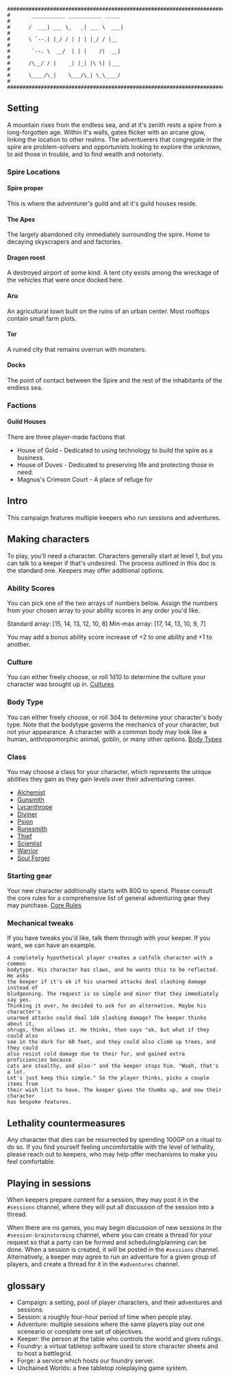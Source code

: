 ```
################################################################################
#       ___________ ___________ _____                                          #
#      /  ___| ___ \_   _| ___ \  ___|                                         #
#      \ `--.| |_/ / | | | |_/ / |__                                           #
#       `--. \  __/  | | |    /|  __|                                          #
#      /\__/ / |    _| |_| |\ \| |___                                          #
#      \____/\_|    \___/\_| \_\____/                                          #
################################################################################
```
## Setting
A mountain rises from the endless sea, and at it's zenith rests a spire from a
long-forgotten age. Within it's walls, gates flicker with an arcane glow,
linking the location to other realms. The adventuerers that congregate in the
spire are problem-solvers and opportunists looking to explore the unknown, to
aid those in trouble, and to find wealth and notoriety.

### Spire Locations
#### Spire proper
This is where the adventurer's guild and all it's guild houses reside.

#### The Apex
The largely abandoned city immediately surrounding the spire. Home to
decaying skyscrapers and and factories.

#### Dragon roost
A destroyed airport of some kind. A tent city exists among the wreckage of the
vehicles that were once docked here.

#### Aru
An agricultural town built on the ruins of an urban center. Most rooftops
contain small farm plots.

#### Tor
A ruined city that remains overrun with monsters. 

#### Docks
The point of contact between the Spire and the rest of the inhabitants of the
endless sea.

### Factions
#### Guild Houses
There are three player-made factions that 
- House of Gold - Dedicated to using technology to build the spire as a business.
- House of Doves - Dedicated to preserving life and protecting those in need.
- Magnus's Crimson Court - A place of refuge for 


## Intro
This campaign features multiple keepers who run sessions and adventures.

## Making characters
To play, you'll need a character. Characters generally start at level 1, but
you can talk to a keeper if that's undesired. The process outlined in this doc
is the standard one. Keepers may offer additional options.

### Ability Scores
You can pick one of the two arrays of numbers below. Assign the numbers from
your chosen array to your ability scores in any order you'd like.

Standard array: [15, 14, 13, 12, 10, 8]
Min-max array: [17, 14, 13, 10, 9, 7]

You may add a bonus ability score increase of +2 to one ability and +1 to
another.

### Culture
You can either freely choose, or roll 1d10 to determine the culture your
character was brought up in.
[Cultures](../../../character_creation/cultures_volume_1.md)

### Body Type
You can either freely choose, or roll 3d4 to determine your character's body
type. Note that the bodytype governs the mechanics of your character, but not
your appearance. A character with a common body may look like a human,
anthropomorphic animal, goblin, or many other options.
[Body Types](../../../character_creation/body_types.md)

### Class
You may choose a class for your character, which represents the unique abilities
they gain as they gain levels over their adventuring career.
- [Alchemist](../../../character_creation/classes/alchemist.md)
- [Gunsmith](../../../character_creation/classes/gunsmith.md)
- [Lycanthrope](../../../character_creation/classes/lycanthrope.md)
- [Diviner](../../../character_creation/classes/diviner.md)
- [Psion](../../../character_creation/classes/psion.md)
- [Runesmith](../../../character_creation/classes/runesmith.md)
- [Thief](../../../character_creation/classes/thief.md)
- [Scientist](../../../character_creation/classes/scientist.md)
- [Warrior](../../../character_creation/classes/warrior.md)
- [Soul Forger](../../../character_creation/classes/soul_forger.md)

### Starting gear
Your new character additionally starts with 80G to spend. Please consult the
core rules for a comprehensive list of general adventuring gear they may
purchase.
[Core Rules](../../../core_rules.md)

### Mechanical tweaks
If you have tweaks you'd like, talk them through with your keeper. If you want,
we can have an example.

```
A completely hypothetical player creates a catfolk character with a common
bodytype. His character has claws, and he wants this to be reflected. He asks
the keeper if it's ok if his unarmed attacks deal slashing damage instead of
bludgeoning. The request is so simple and minor that they immediately say yes.
Thinking it over, he decided to ask for an alternative. Maybe his character's
unarmed attacks could deal 1d4 slashing damage? The keeper thinks about it,
shrugs, then allows it. He thinks, then says "ok, but what if they could also
see in the dark for 60 feet, and they could also climb up trees, and they could
also resist cold damage due to their fur, and gained extra proficiencies because
cats are stealthy, and also-" and the keeper stops him. "Woah, that's a lot. 
Let's just keep this simple." So the player thinks, picks a couple items from
their wish list to have. The keeper gives the thumbs up, and now their character
has bespoke features.
```

## Lethality countermeasures
Any character that dies can be resurrected by spending 100GP on a ritual to do
so. If you find yourself feeling uncomfortable with the level of lethality,
please reach out to keepers, who may help offer mechanisms to make you feel
comfortable.

## Playing in sessions
When keepers prepare content for a session, they may post it in the `#sessions`
channel, where they will put all discussion of the session into a thread.

When there are no games, you may begin discussion of new sessions in the
`#session-brainstorming` channel, where you can create a thread for your request
so that a party can be formed and scheduling/planning can be done. When a
session is created, it will be posted in the `#sessions` channel. Alternatively,
a keeper may agree to run an adventure for a given group of players, and create
a thread for it in the `#adventures` channel.

## glossary
- Campaign: a setting, pool of player characters, and their adventures and sessions.
- Session: a roughly four-hour period of time when people play.
- Adventure: multiple sessions where the same players play out one sceneario or
complete one set of objectives.
- Keeper: the person at the table who controls the world and gives rulings.
- Foundry: a virtual tabletop software used to store character sheets and to
host a battlegrid.
- Forge: a service which hosts our foundry server.
- Unchained Worlds: a free tabletop roleplaying game system.
